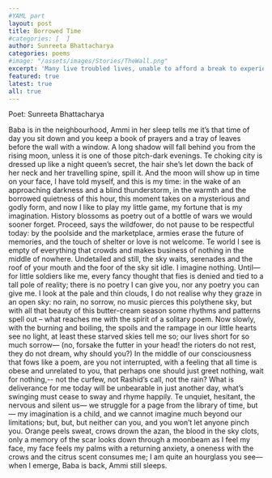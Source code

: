 ```yaml
---
#YAML part
layout: post
title: Borrowed Time
#categories: [  ]
author: Sunreeta Bhattacharya
categories: poems
#image: "/assets/images/Stories/TheWall.png"
excerpt: 'Many live troubled lives, unable to afford a break to experience or imagine life's beauty and calm. A young person strives to use her hour of prayer meaningfully.'
featured: true
latest: true
all: true
---
```


Poet: Sunreeta Bhattacharya


Baba is in the neighbourhood, Ammi in her sleep
tells me it’s that time of day
you sit down and you keep
a book of prayers and a tray of leaves
before the wall with a window. A long shadow
will fall behind you from the rising moon,
unless it is one of those pitch-dark evenings.
Te choking city is dressed up
like a night queen’s secret,
the hair she’s let down the back of her neck
and her travelling spine, spill it. And
the moon will show up in time on your face,
I have told myself, and this is my time: in the wake
of an approaching darkness and a blind thunderstorm,
in the warmth and the borrowed quietness of this hour,
this moment takes on a mysterious and godly form, and now
I like to play my little game, my fortune
that is my imagination.
History blossoms as poetry
out of a bottle of wars we would sooner forget.
Proceed, says the wildfower, do not pause
to be respectful today:
by the poolside and the marketplace,
armies erase the future of memories,
and the touch of shelter or love is not welcome.
Te world I see is empty of everything
that crowds and makes business
of nothing in the middle of nowhere.
Undetailed and still, the sky waits,
serenades and the roof of your mouth and the foor of the sky
sit idle. I imagine nothing. Until—
for little soldiers like me,
every fancy thought that fies is
denied and tied to a tall pole of reality;
there is no poetry I can give you,
nor any poetry you can give me.
I look at the pale and thin clouds, I do
not realise why they graze in an open sky:
no rain, no sorrow, no music
pierces this polythene sky,
but with all that beauty of this butter-cream season
some rhythms and patterns spell out –
what reaches me with the spirit of a solitary poem. Now slowly,
with the burning and boiling, the spoils and the rampage
in our little hearts see no light,
at least these starved skies tell me so;
our lives short for so much sorrow—
(no, forsake the futter in your head!
the rioters do not rest, they do not dream, why should you?)
In the middle of our consciousness that fows like a poem, are you not interrupted, with a feeling that all
time is obese and unrelated to you, that perhaps one should just greet nothing, wait for nothing,--
not the curfew, not Rashid’s call, not the rain?
What is deliverance for me today
will be unbearable in just another day,
what’s swinging must cease to sway and rhyme happily.
Te unquiet, hesitant, the nervous and silent us—
we struggle for a page from the library of time, but—
my imagination is a child,
and we cannot imagine much beyond our limitations; but, but, but neither can you, and you won’t let anyone pinch you.
Orange peels sweat, crows drown the azan,
the blood in the sky clots, only a memory of the scar
looks down through a moonbeam
as I feel my face, my face feels my palms
with a returning anxiety, a oneness with the crows and the citrus scent
consumes me; I am quite an hourglass you see—
when I emerge, Baba is back, Ammi still sleeps.
